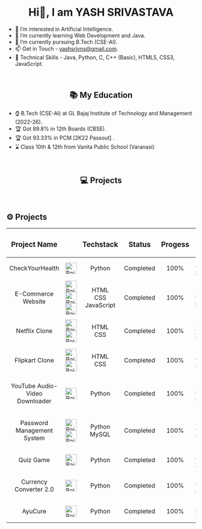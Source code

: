 
<h1 align="center"> Hi👋, I am YASH SRIVASTAVA</h1>


- 👀 I’m interested in Artificial Intelligence.
- 🌱 I’m currently learning Web Development and Java.
- 💞️ I’m currently pursuing B.Tech (CSE-AI).
- 📫 Get in Touch - yashsrivns@gmail.com.
- 📱 Technical Skills - Java, Python, C, C++ (Basic), HTML5, CSS3, JavaScript.


<br>
<h2 align="center">📚 My Education </h2>

- ⌚ B.Tech (CSE-AI) at GL Bajaj Institute of Technology and Management (2022-26).
- 🏆 Got 89.8% in 12th Boards (CBSE).
- 🏆 Got 93.33% in PCM [2K22 Passout] .
- ⌛ Class 10th & 12th from Vanita Public School (Varanasi)


<br>

<h2 align = "center">💻 Projects  </h2>

<br>

<h2>⚙️ Projects  </h2>

| <h3>Project Name</h3> | | <h3>Techstack</h3> | <h3>Status</h3> | <h3>Progess</h3> | <h3>Link</h3> |
|-----------|-----------|-----------|-----------|-----------|-----------|
| <p align = "center">CheckYourHealth</p> |<img src="https://w7.pngwing.com/pngs/447/294/png-transparent-python-javascript-logo-clojure-python-logo-blue-angle-text-thumbnail.png" alt="Rait" align="center" width="30" height="30"/>|<p align = "center">Python</p>| <p align = “center”> Completed </p>|<p align = "center">100%</p>|[Source Code](https://github.com/yashsrivastavaaa/CheckYourHealth)|
|  <p align = "center">E-Commerce Website </p> |<img src="https://raw.githubusercontent.com/yashsrivastavaaa/yashsrivastavaaa/main/Images/HTML.png" alt="Rait" align="center" width="30" height="30"/><img src="https://raw.githubusercontent.com/yashsrivastavaaa/yashsrivastavaaa/main/Images/CSS.png" alt="Rait" align="center" width="30" height="30"/><img src="https://raw.githubusercontent.com/yashsrivastavaaa/yashsrivastavaaa/main/Images/js.png" alt="Rait" align="center" width="30" height="30"/> |<p align = "center">HTML<br>CSS<br>JavaScript</p>| <p align = “center”> Completed </p> | <p align = "center">100%</p>|[Source Code](https://github.com/yashsrivastavaaa/E-Commerce-Website)|
|  <p align = "center">Netflix Clone </p> |<img src="https://raw.githubusercontent.com/yashsrivastavaaa/yashsrivastavaaa/main/Images/HTML.png" alt="Rait" align="center" width="30" height="30"/><img src="https://raw.githubusercontent.com/yashsrivastavaaa/yashsrivastavaaa/main/Images/CSS.png" alt="Rait" align="center" width="30" height="30"/> |<p align = "center">HTML<br>CSS</p>| <p align = “center”> Completed </p> | <p align = "center">100%</p>|[Source Code](https://github.com/yashsrivastavaaa/Netflix-Clone)|
|  <p align = "center">Flipkart Clone </p> |<img src="https://raw.githubusercontent.com/yashsrivastavaaa/yashsrivastavaaa/main/Images/HTML.png" alt="Rait" align="center" width="30" height="30"/><img src="https://raw.githubusercontent.com/yashsrivastavaaa/yashsrivastavaaa/main/Images/CSS.png" alt="Rait" align="center" width="30" height="30"/> |<p align = "center">HTML<br>CSS</p>| <p align = “center”> Completed </p> | <p align = "center">100%</p>|[Source Code](https://github.com/yashsrivastavaaa/Flipkart-Clone)|
| <p align = "center"> YouTube Audio-Video Downloader</p> |<img src="https://w7.pngwing.com/pngs/447/294/png-transparent-python-javascript-logo-clojure-python-logo-blue-angle-text-thumbnail.png" alt="Rait" align="center" width="30" height="30"/> |<p align = "center">Python</p>| <p align = “center”> Completed </p> | <p align = "center">100%</p>|[Source Code](https://github.com/yashsrivastavaaa/YouTube-Audio-Video-Downloader)|
|  <p align = "center">Password Management System</p> |<img src="https://w7.pngwing.com/pngs/447/294/png-transparent-python-javascript-logo-clojure-python-logo-blue-angle-text-thumbnail.png" alt="Rait" width="30" height="30"/>      <img src="https://pngimg.com/uploads/mysql/mysql_PNG9.png" alt="Rait" width="30" height="30"/> | <p align = "center">Python<br>MySQL</p>| <p align = “center”> Completed </p> | <p align = "center">100%</p>|[Source Code](https://github.com/yashsrivastavaaa/Password-Management-System)|
|  <p align = "center">Quiz Game</p>  |<img src="https://w7.pngwing.com/pngs/447/294/png-transparent-python-javascript-logo-clojure-python-logo-blue-angle-text-thumbnail.png" alt="Rait" align="center" width="30" height="30"/> | <p align = "center">Python</p>| <p align = “center”> Completed </p> | <p align = "center">100%</p>|[Source Code](https://github.com/yashsrivastavaaa/Quiz-Game/)|
| <p align = "center">Currency Converter 2.0</p> | <img src="https://w7.pngwing.com/pngs/447/294/png-transparent-python-javascript-logo-clojure-python-logo-blue-angle-text-thumbnail.png" alt="Rait" width="30" align="center" height="30"/> |<p align = "center">Python</p>| <p align = “center”> Completed </p> |<p align = "center">100%</p>|[Source Code](https://github.com/yashsrivastavaaa/Currency-Calculator-2.0)|
| <p align = "center">AyuCure</p> |<img src="https://w7.pngwing.com/pngs/447/294/png-transparent-python-javascript-logo-clojure-python-logo-blue-angle-text-thumbnail.png" alt="Rait" align="center" width="30" height="30"/>|<p align = "center">Python</p>| <p align = “center”> Completed </p>|<p align = "center">100%</p>|[Source Code](https://github.com/yashsrivastavaaa/AyuCure)|



<br>
